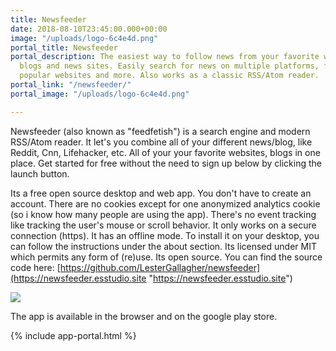 ```yaml
---
title: Newsfeeder
date: 2018-08-10T23:45:00.000+00:00
image: "/uploads/logo-6c4e4d.png"
portal_title: Newsfeeder
portal_description: The easiest way to follow news from your favorite websites and
  blogs and news sites. Easily search for news on multiple platforms, find feeds on
  popular websites and more. Also works as a classic RSS/Atom reader.
portal_link: "/newsfeeder/"
portal_image: "/uploads/logo-6c4e4d.png"

---
```

Newsfeeder (also known as "feedfetish") is a search engine and modern RSS/Atom reader. It let's you combine all of your different news/blog, like Reddit, Cnn, Lifehacker, etc. All of your your favorite websites, blogs in one place. Get started for free without the need to sign up below by clicking the launch button.

Its a free open source desktop and web app. You don't have to create an account. There are no cookies except for one anonymized analytics cookie (so i know how many people are using the app). There's no event tracking like tracking the user's mouse or scroll behavior. It only works on a secure connection (https). It has an offline mode. To install it on your desktop, you can follow the instructions under the about section. Its licensed under MIT which permits any form of (re)use. Its open source. You can find the source code here: [https://github.com/LesterGallagher/newsfeeder](https://newsfeeder.esstudio.site "https://newsfeeder.esstudio.site")

![](/uploads/newsfeeder-screenshot.png)

The app is available in the browser and on the google play store.

{% include app-portal.html %}